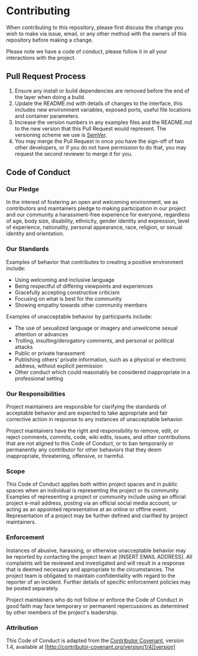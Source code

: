 # Contributing

When contributing to this repository, please first discuss the change you wish to make via issue, email, or
any other method with the owners of this repository before making a change.

Please note we have a code of conduct, please follow it in all your interactions with the project.

## Pull Request Process

1. Ensure any install or build dependencies are removed before the end of the layer when doing a build.
2. Update the README.md with details of changes to the interface, this includes new environment variables,
   exposed ports, useful file locations and container parameters.
3. Increase the version numbers in any examples files and the README.md to the new version that this Pull
   Request would represent. The versioning scheme we use is [SemVer](http://semver.org/).
4. You may merge the Pull Request in once you have the sign-off of two other developers, or if you do not have
   permission to do that, you may request the second reviewer to merge it for you.

## Code of Conduct

### Our Pledge

In the interest of fostering an open and welcoming environment, we as contributors and maintainers pledge to
making participation in our project and our community a harassment-free experience for everyone, regardless of
age, body size, disability, ethnicity, gender identity and expression, level of experience, nationality,
personal appearance, race, religion, or sexual identity and orientation.

### Our Standards

Examples of behavior that contributes to creating a positive environment include:

-   Using welcoming and inclusive language
-   Being respectful of differing viewpoints and experiences
-   Gracefully accepting constructive criticism
-   Focusing on what is best for the community
-   Showing empathy towards other community members

Examples of unacceptable behavior by participants include:

-   The use of sexualized language or imagery and unwelcome sexual attention or advances
-   Trolling, insulting/derogatory comments, and personal or political attacks
-   Public or private harassment
-   Publishing others' private information, such as a physical or electronic address, without explicit
    permission
-   Other conduct which could reasonably be considered inappropriate in a professional setting

### Our Responsibilities

Project maintainers are responsible for clarifying the standards of acceptable behavior and are expected to
take appropriate and fair corrective action in response to any instances of unacceptable behavior.

Project maintainers have the right and responsibility to remove, edit, or reject comments, commits, code, wiki
edits, issues, and other contributions that are not aligned to this Code of Conduct, or to ban temporarily or
permanently any contributor for other behaviors that they deem inappropriate, threatening, offensive, or
harmful.

### Scope

This Code of Conduct applies both within project spaces and in public spaces when an individual is
representing the project or its community. Examples of representing a project or community include using an
official project e-mail address, posting via an official social media account, or acting as an appointed
representative at an online or offline event. Representation of a project may be further defined and clarified
by project maintainers.

### Enforcement

Instances of abusive, harassing, or otherwise unacceptable behavior may be reported by contacting the project
team at \[INSERT EMAIL ADDRESS]. All complaints will be reviewed and investigated and will result in a
response that is deemed necessary and appropriate to the circumstances. The project team is obligated to
maintain confidentiality with regard to the reporter of an incident. Further details of specific enforcement
policies may be posted separately.

Project maintainers who do not follow or enforce the Code of Conduct in good faith may face temporary or
permanent repercussions as determined by other members of the project's leadership.

### Attribution

This Code of Conduct is adapted from the [Contributor Covenant][homepage], version 1.4, available at
[http://contributor-covenant.org/version/1/4][version]

[homepage]: http://contributor-covenant.org
[version]: http://contributor-covenant.org/version/1/4/
